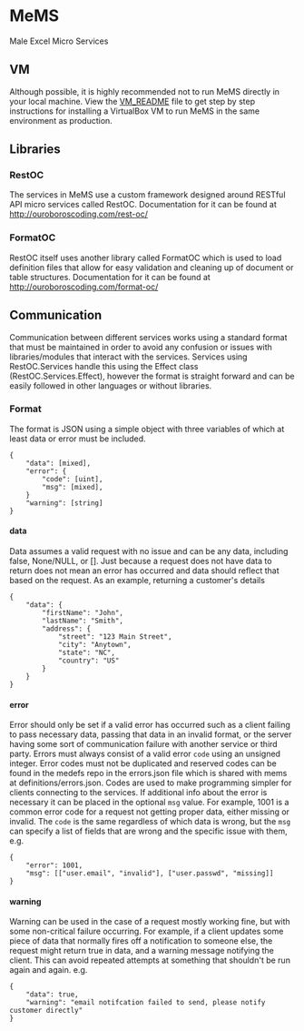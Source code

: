 # MeMS
Male Excel Micro Services

## VM
Although possible, it is highly recommended not to run MeMS directly in your local machine. View the [VM_README](VM_README.md) file to get step by step instructions for installing a VirtualBox VM to run MeMS in the same environment as production.

## Libraries

### RestOC
The services in MeMS use a custom framework designed around RESTful API micro services called RestOC. Documentation for it can be found at http://ouroboroscoding.com/rest-oc/

### FormatOC
RestOC itself uses another library called FormatOC which is used to load definition files that allow for easy validation and cleaning up of document or table structures. Documentation for it can be found at http://ouroboroscoding.com/format-oc/

## Communication
Communication between different services works using a standard format that must be maintained in order to avoid any confusion or issues with libraries/modules that interact with the services. Services using RestOC.Services handle this using the Effect class (RestOC.Services.Effect), however the format is straight forward and can be easily followed in other languages or without libraries.

### Format
The format is JSON using a simple object with three variables of which at least data or error must be included.

    {
        "data": [mixed],
        "error": {
            "code": [uint],
            "msg": [mixed],
        }
        "warning": [string]
    }

#### data
Data assumes a valid request with no issue and can be any data, including false, None/NULL, or []. Just because a request does not have data to return does not mean an error has occurred and data should reflect that based on the request. As an example, returning a customer's details

    {
        "data": {
            "firstName": "John",
            "lastName": "Smith",
            "address": {
                "street": "123 Main Street",
                "city": "Anytown",
                "state": "NC",
                "country": "US"
            }
        }
    }

#### error
Error should only be set if a valid error has occurred such as a client failing to pass necessary data, passing that data in an invalid format, or the server having some sort of communication failure with another service or third party. Errors must always consist of a valid error `code` using an unsigned integer. Error codes must not be duplicated and reserved codes can be found in the medefs repo in the errors.json file which is shared with mems at definitions/errors.json.
Codes are used to make programming simpler for clients connecting to the services. If additional info about the error is necessary it can be placed in the optional `msg` value. For example, 1001 is a common error code for a request not getting proper data, either missing or invalid. The `code` is the same regardless of which data is wrong, but the `msg` can specify a list of fields that are wrong and the specific issue with them, e.g.

    {
        "error": 1001,
        "msg": [["user.email", "invalid"], ["user.passwd", "missing]]
    }

#### warning
Warning can be used in the case of a request mostly working fine, but with some non-critical failure occurring. For example, if a client updates some piece of data that normally fires off a notification to someone else, the request might return true in data, and a warning message notifying the client. This can avoid repeated attempts at something that shouldn't be run again and again. e.g.

    {
        "data": true,
        "warning": "email notifcation failed to send, please notify customer directly"
    }

